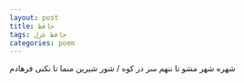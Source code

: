 ```yaml
---
layout: post
title: حافظ
tags: حافظ غزل
categories: poem
---
```


شهره شهر مشو تا ننهم سر در کوه / شور شیرین منما تا نکنی فرهادم